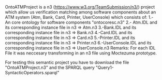OntoATMProject is a n3 (https://www.w3.org/TeamSubmission/n3/) project which allow us 
verification matching among software components
about an ATM system (Atm, Bank, Card, Printer, UserConsole)
which consists of:
1.- An core ontology for software components "ontocoresc.n3"
2.- Atm.IDL and its corresponding instance file in n3 => Atm.n3
3.-Bank.IDL and its corresponding instance file in n3 => Bank.n3
4.-Card.IDL and its corresponding instance file in n3 => Card.n3
5.-Printer.IDL and its corresponding instance file in n3 => Printer.n3
6.-UserConsole.IDL and its corresponding instance file in n3 => UserConsole.n3 
Remarks: For each IDL File it was neccesary transforming in an n3 file using
         Moctezuma prototype.

For testing this semantic project you have to download the file "OntoATMProject.n3"
and the SPARQL query "Query1-SyntacticOperators.sparql"  


